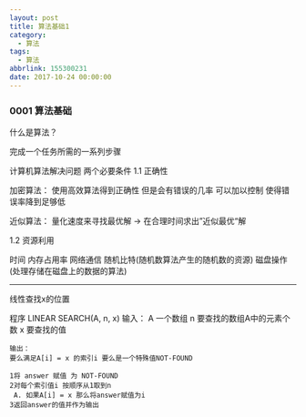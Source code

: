 ```yaml
---
layout: post
title: 算法基础1
category: 
  - 算法
tags: 
  - 算法
abbrlink: 155300231
date: 2017-10-24 00:00:00
---
```



### 0001 算法基础

什么是算法？

完成一个任务所需的一系列步骤

计算机算法解决问题 两个必要条件
1.1 正确性

 加密算法： 使用高效算法得到正确性 但是会有错误的几率 可以加以控制 使得错误率降到足够低

 近似算法： 量化速度来寻找最优解 -> 在合理时间求出”近似最优“解


1.2 资源利用

 时间 内存占用率 网络通信 随机比特(随机数算法产生的随机数的资源) 磁盘操作(处理存储在磁盘上的数据的算法)


------------


线性查找x的位置

程序 LINEAR SEARCH(A, n, x)
	输入：
	A 一个数组
	n 要查找的数组A中的元素个数
	x 要查找的值

	输出：
	要么满足A[i] = x 的索引i 要么是一个特殊值NOT-FOUND

	1将 answer 赋值 为 NOT-FOUND 
	2对每个索引值i 按顺序从1取到n
	 A. 如果A[i] = x 那么将answer赋值为i
	3返回answer的值并作为输出
